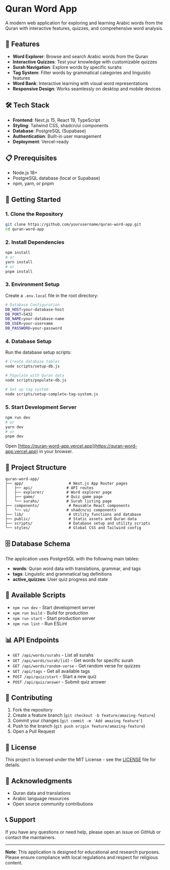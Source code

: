 # Quran Word App

A modern web application for exploring and learning Arabic words from the Quran with interactive features, quizzes, and comprehensive word analysis.

## 🚀 Features

- **Word Explorer**: Browse and search Arabic words from the Quran
- **Interactive Quizzes**: Test your knowledge with customizable quizzes
- **Surah Navigation**: Explore words by specific surahs
- **Tag System**: Filter words by grammatical categories and linguistic features
- **Word Bank**: Interactive learning with visual word representations
- **Responsive Design**: Works seamlessly on desktop and mobile devices

## 🛠️ Tech Stack

- **Frontend**: Next.js 15, React 19, TypeScript
- **Styling**: Tailwind CSS, shadcn/ui components
- **Database**: PostgreSQL (Supabase)
- **Authentication**: Built-in user management
- **Deployment**: Vercel-ready

## 📋 Prerequisites

- Node.js 18+ 
- PostgreSQL database (local or Supabase)
- npm, yarn, or pnpm

## 🚀 Getting Started

### 1. Clone the Repository

```bash
git clone https://github.com/yourusername/quran-word-app.git
cd quran-word-app
```

### 2. Install Dependencies

```bash
npm install
# or
yarn install
# or
pnpm install
```

### 3. Environment Setup

Create a `.env.local` file in the root directory:

```bash
# Database Configuration
DB_HOST=your-database-host
DB_PORT=5432
DB_NAME=your-database-name
DB_USER=your-username
DB_PASSWORD=your-password
```

### 4. Database Setup

Run the database setup scripts:

```bash
# Create database tables
node scripts/setup-db.js

# Populate with Quran data
node scripts/populate-db.js

# Set up tag system
node scripts/setup-complete-tag-system.js
```

### 5. Start Development Server

```bash
npm run dev
# or
yarn dev
# or
pnpm dev
```

Open [https://quran-word-app.vercel.app](https://quran-word-app.vercel.app) in your browser.

## 📁 Project Structure

```
quran-word-app/
├── app/                    # Next.js App Router pages
│   ├── api/               # API routes
│   ├── explorer/          # Word explorer page
│   ├── game/              # Quiz game page
│   └── surahs/            # Surah listing page
├── components/             # Reusable React components
│   └── ui/                # shadcn/ui components
├── lib/                    # Utility functions and database
├── public/                 # Static assets and Quran data
├── scripts/                # Database setup and utility scripts
└── styles/                 # Global CSS and Tailwind config
```

## 🗄️ Database Schema

The application uses PostgreSQL with the following main tables:

- **words**: Quran word data with translations, grammar, and tags
- **tags**: Linguistic and grammatical tag definitions
- **active_quizzes**: User quiz progress and state

## 🔧 Available Scripts

- `npm run dev` - Start development server
- `npm run build` - Build for production
- `npm run start` - Start production server
- `npm run lint` - Run ESLint

## 📊 API Endpoints

- `GET /api/words/surahs` - List all surahs
- `GET /api/words/surah/[id]` - Get words for specific surah
- `GET /api/words/random-verse` - Get random verse for quizzes
- `GET /api/tags` - Get all available tags
- `POST /api/quiz/start` - Start a new quiz
- `POST /api/quiz/answer` - Submit quiz answer

## 🎯 Contributing

1. Fork the repository
2. Create a feature branch (`git checkout -b feature/amazing-feature`)
3. Commit your changes (`git commit -m 'Add amazing feature'`)
4. Push to the branch (`git push origin feature/amazing-feature`)
5. Open a Pull Request

## 📝 License

This project is licensed under the MIT License - see the [LICENSE](LICENSE) file for details.

## 🙏 Acknowledgments

- Quran data and translations
- Arabic language resources
- Open source community contributions

## 📞 Support

If you have any questions or need help, please open an issue on GitHub or contact the maintainers.

---

**Note**: This application is designed for educational and research purposes. Please ensure compliance with local regulations and respect for religious content.
